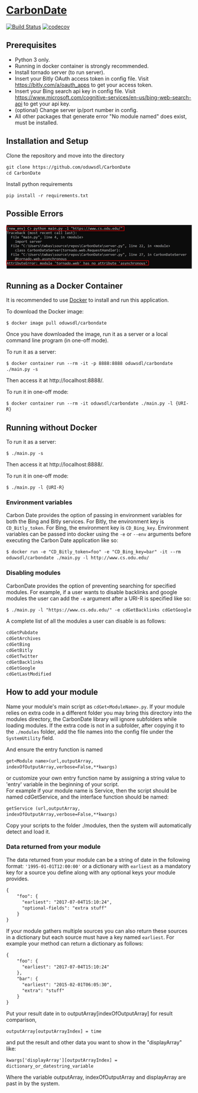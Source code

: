 # [CarbonDate](http://carbondate.cs.odu.edu)

[![Build Status](https://travis-ci.org/grantat/CarbonDate.svg?branch=master)](https://travis-ci.org/grantat/CarbonDate)
[![codecov](https://codecov.io/gh/grantat/CarbonDate/branch/master/graph/badge.svg)](https://codecov.io/gh/grantat/CarbonDate)

## Prerequisites

* Python 3 only.
* Running in docker container is strongly recommended.
* Install tornado server (to run server).
* Insert your Bitly OAuth access token in config file. Visit https://bitly.com/a/oauth_apps to get your access token.
* Insert your Bing search api key in config file. Visit https://www.microsoft.com/cognitive-services/en-us/bing-web-search-api to get your api key.
* (optional) Change server ip/port number in config.
* All other packages that generate error "No module named" does exist, must be installed.

## Installation and Setup 

Clone the repository and move into the directory 

```
git clone https://github.com/oduwsdl/CarbonDate
cd CarbonDate 
```

Install python requirements 

```
pip install -r requirements.txt 
``` 

## Possible Errors 

![Example Error](https://github.com/njenn001/CarbonDate/blob/master/images/Error.jpg)


## Running as a Docker Container

It is recommended to use [Docker](https://www.docker.com/) to install and run this application.

To download the Docker image:

```
$ docker image pull oduwsdl/carbondate
```

Once you have downloaded the image, run it as a server or a local command line program (in one-off mode).

To run it as a server:

```
$ docker container run --rm -it -p 8888:8888 oduwsdl/carbondate ./main.py -s
```

Then access it at http://localhost:8888/.

To run it in one-off mode:

```
$ docker container run --rm -it oduwsdl/carbondate ./main.py -l {URI-R}
```

## Running without Docker

To run it as a server:

```
$ ./main.py -s
```

Then access it at http://localhost:8888/.

To run it in one-off mode:

```
$ ./main.py -l {URI-R}
```

### Environment variables

Carbon Date provides the option of passing in environment variables for both the Bing and Bitly services.
For Bitly, the environment key is `CD_Bitly_token`. For Bing, the environment key is `CD_Bing_key`.
Environment variables can be passed into docker using the `-e` or `--env` arguments before executing the Carbon Date application like so:

```
$ docker run -e "CD_Bitly_token=foo" -e "CD_Bing_key=bar" -it --rm oduwsdl/carbondate ./main.py -l http://www.cs.odu.edu/
```

### Disabling modules

CarbonDate provides the option of preventing searching for specified modules.
For example, if a user wants to disable backlinks and google modules the user can add the `-e` argument after a URI-R is specified like so:

```
$ ./main.py -l "https://www.cs.odu.edu/" -e cdGetBacklinks cdGetGoogle
```

A complete list of all the modules a user can disable is as follows:

```
cdGetPubdate
cdGetArchives
cdGetBing
cdGetBitly
cdGetTwitter
cdGetBacklinks
cdGetGoogle
cdGetLastModified
```

## How to add your module

Name your module's main script as `cdGet<ModuleName>.py`. If your module relies on extra code in a different folder you may bring this directory into the modules directory, the CarbonDate library will ignore subfolders while loading modules. If the extra code is not in a subfolder, after copying it to the `./modules` folder, add the file names into the config file under the `SystemUtility` field.

And ensure the entry function is named  

```
get<Module name>(url,outputArray, indexOfOutputArray,verbose=False,**kwargs)  
```

or customize your own entry function name by assigning a string value to 'entry' variable in the beginning of your script.  
For example if your module name is Service, then the script should be named cdGetService, and the interface function should be named:

```
getService (url,outputArray, indexOfOutputArray,verbose=False,**kwargs)  
```

Copy your scripts to the folder ./modules, then the system will automatically detect and load it.

### Data returned from your module

The data returned from your module can be a string of date in the following format: `'1995-01-01T12:00:00'` or a dictionary with `earliest` as a mandatory key for a source you define along with any optional keys your module provides.

```
{
    "foo": {
      "earliest": "2017-07-04T15:10:24",
      "optional-fields": "extra stuff"
    }
}
```

If your module gathers multiple sources you can also return these sources in a dictionary but each source must have a key named `earliest`. For example your method can return a dictionary as follows:

```
{
    "foo": {
      "earliest": "2017-07-04T15:10:24"
    },
    "bar": {
      "earliest": "2015-02-01T06:05:30",
      "extra": "stuff"
    }
}
```

Put your result date in to outputArray\[indexOfOutputArray\] for result comparison,  

```
outputArray[outputArrayIndex] = time
```

and put the result and other data you want to show in the "displayArray" like:  

```
kwargs['displayArray'][outputArrayIndex] = dictionary_or_datestring_variable
```

Where the variable outputArray, indexOfOutputArray and displayArray are past in by the system.  

